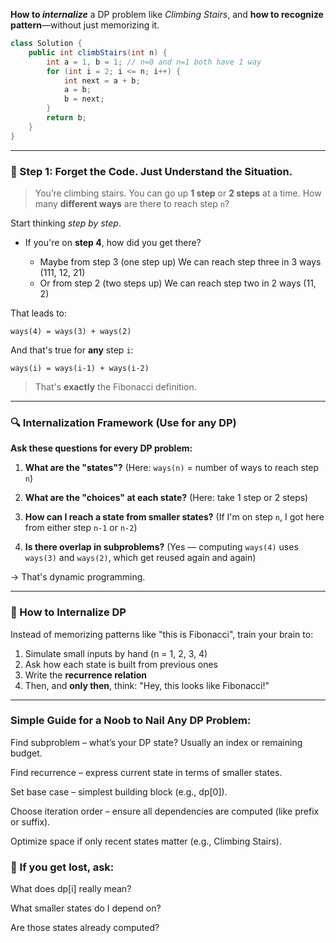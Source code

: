 **How to *internalize*** a DP problem like *Climbing Stairs*, and **how to recognize pattern**—without just memorizing it.

``` java
class Solution {
    public int climbStairs(int n) {
        int a = 1, b = 1; // n=0 and n=1 both have 1 way
        for (int i = 2; i <= n; i++) {
            int next = a + b;
            a = b;
            b = next;
        }
        return b;
    }
}
```

---

### 🌱 Step 1: **Forget the Code. Just Understand the Situation.**

> You’re climbing stairs. You can go up **1 step** or **2 steps** at a time. How many **different ways** are there to reach step `n`?

Start thinking *step by step*.

* If you're on **step 4**, how did you get there?

  * Maybe from step 3 (one step up) We can reach step three in 3 ways (111, 12, 21) 
  * Or from step 2 (two steps up) We can reach  step two in 2 ways (11, 2)

That leads to:

```text
ways(4) = ways(3) + ways(2)
```

And that's true for **any** step `i`:

```text
ways(i) = ways(i-1) + ways(i-2)
```

> That's **exactly** the Fibonacci definition.


---

### 🔍 Internalization Framework (Use for any DP)

**Ask these questions for every DP problem:**

1. **What are the "states"?**
   (Here: `ways(n)` = number of ways to reach step `n`)

2. **What are the "choices" at each state?**
   (Here: take 1 step or 2 steps)

3. **How can I reach a state from smaller states?**
   (If I'm on step `n`, I got here from either step `n-1` or `n-2`)

4. **Is there overlap in subproblems?**
   (Yes — computing `ways(4)` uses `ways(3)` and `ways(2)`, which get reused again and again)

→ That's dynamic programming.

---

### 🧠 How to Internalize DP
Instead of memorizing patterns like "this is Fibonacci", train your brain to:

1. Simulate small inputs by hand (n = 1, 2, 3, 4)
2. Ask how each state is built from previous ones
3. Write the **recurrence relation**
4. Then, and **only then**, think: "Hey, this looks like Fibonacci!"

---

### Simple Guide for a Noob to Nail Any DP Problem:

Find subproblem – what’s your DP state? Usually an index or remaining budget.

Find recurrence – express current state in terms of smaller states.

Set base case – simplest building block (e.g., dp[0]).

Choose iteration order – ensure all dependencies are computed (like prefix or suffix).

Optimize space if only recent states matter (e.g., Climbing Stairs).

### 🧠 If you get lost, ask:

What does dp[i] really mean?

What smaller states do I depend on?

Are those states already computed?
